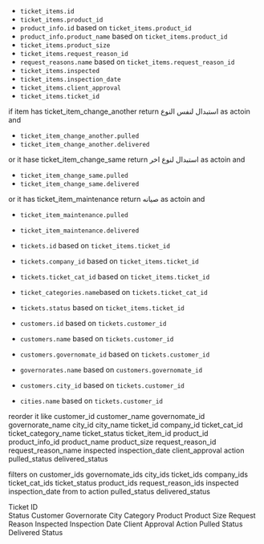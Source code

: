 

-  `ticket_items.id`
-  `ticket_items.product_id`
-  `product_info.id` based on `ticket_items.product_id`
-  `product_info.product_name` based on `ticket_items.product_id`
-  `ticket_items.product_size`
-  `ticket_items.request_reason_id`
-  `request_reasons.name` based on `ticket_items.request_reason_id`
-  `ticket_items.inspected`
-  `ticket_items.inspection_date`
-  `ticket_items.client_approval`
-  `ticket_items.ticket_id`

if item has ticket_item_change_another return استبدال لنفس النوع  as actoin and
-  `ticket_item_change_another.pulled`
-  `ticket_item_change_another.delivered`

or it hase ticket_item_change_same return استبدال لنوع اخر  as actoin and
-  `ticket_item_change_same.pulled`
-  `ticket_item_change_same.delivered`


or it has ticket_item_maintenance return صيانه   as actoin and
-  `ticket_item_maintenance.pulled`
-  `ticket_item_maintenance.delivered`


-  `tickets.id` based on  `ticket_items.ticket_id`
-  `tickets.company_id` based on  `ticket_items.ticket_id`
-  `tickets.ticket_cat_id` based on  `ticket_items.ticket_id`
-  `ticket_categories.name`based on `tickets.ticket_cat_id`
-  `tickets.status` based on  `ticket_items.ticket_id`


-  `customers.id` based on  `tickets.customer_id`
-  `customers.name` based on  `tickets.customer_id`
-  `customers.governomate_id` based on  `tickets.customer_id`
-  `governorates.name` based on `customers.governomate_id`
-  `customers.city_id` based on  `tickets.customer_id`
-  `cities.name`  based on `tickets.customer_id`


reorder it like 
customer_id
customer_name
governomate_id
governorate_name
city_id
city_name
ticket_id
company_id
ticket_cat_id
ticket_category_name
ticket_status
ticket_item_id
product_id
product_info_id
product_name
product_size
request_reason_id
request_reason_name
inspected
inspection_date
client_approval
action
pulled_status
delivered_status


filters on 
customer_ids
governomate_ids
city_ids
ticket_ids
company_ids
ticket_cat_ids
ticket_status
product_ids
request_reason_ids
inspected
inspection_date from to 
action
pulled_status
delivered_status



Ticket ID	
Status
Customer
Governorate	
City
Category
Product
Product	Size
Request Reason
Inspected
Inspection Date	
Client Approval
Action
Pulled Status
Delivered Status


